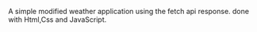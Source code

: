 A simple modified weather application using the fetch api response. done with Html,Css and JavaScript.
